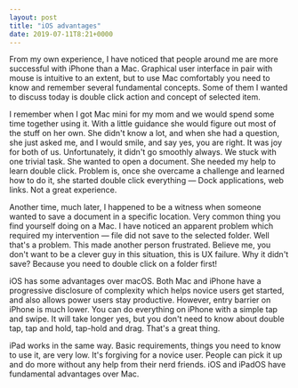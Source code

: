 ```yaml
---
layout: post
title: "iOS advantages"
date: 2019-07-11T8:21+0000
---
```


From my own experience, I have noticed that people around me are more successful with  iPhone than a Mac. Graphical user interface in pair with mouse is intuitive to an extent, but to use Mac comfortably you need to know and remember several fundamental concepts. Some of them I wanted to discuss today is double click action and concept of selected item. 

I remember when I got Mac mini for my mom and we would spend some time together using it. With a little guidance she would figure out most of the stuff on her own. She didn't know a lot, and when she had a question, she just asked me, and I would smile, and say yes, you are right. It was joy for both of us. Unfortunately, it didn't go smoothly always. We stuck with one trivial task. She wanted to open a document. She needed my help to learn double click. Problem is, once she overcame a challenge and learned how to do it, she started double click everything — Dock applications, web links. Not a great experience.

Another time, much later, I happened to be a witness when someone wanted to save a document in a specific location. Very common thing you find yourself doing on a Mac.  I have noticed an apparent problem which required my intervention — file did not save to the selected folder. Well that's a problem. This made another person frustrated. Believe me, you don't want to be a clever guy in this situation, this is UX failure. Why it didn't save? Because you need to double click on a folder first!

iOS has some advantages over macOS. Both Mac and iPhone have a progressive disclosure of complexity which helps novice users get started, and also allows power users stay productive. However, entry barrier on iPhone is much lower. You can do everything on iPhone with a simple tap and swipe. It will take longer yes, but you don't need to know about double tap, tap and hold, tap-hold and drag. That's a great thing.

iPad works in the same way. Basic requirements, things you need to know to use it, are very low. It's forgiving for a novice user. People can pick it up and do more without any help from their nerd friends. iOS and iPadOS have fundamental advantages over Mac.
